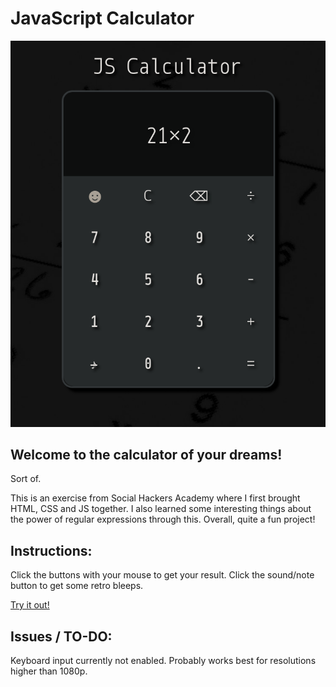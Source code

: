 # JavaScript Calculator
<img src="images/calc.png"/>

## Welcome to the calculator of your dreams!
<p>Sort of.</p>

<p>This is an exercise from Social Hackers Academy where I first brought HTML, CSS and JS together. I also learned some interesting things about the power of regular expressions through this. Overall, quite a fun project!</p>

## Instructions:
<p>Click the buttons with your mouse to get your result. Click the sound/note button to get some retro bleeps.</p>
<a href="https://hjp-calc.netlify.app/" target="new">Try it out!</a>

## Issues / TO-DO:
<p>Keyboard input currently not enabled. 
Probably works best for resolutions higher than 1080p.</p>
